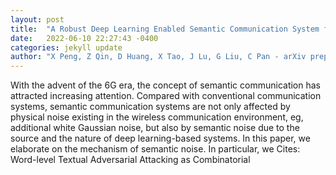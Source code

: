 ```yaml
---
layout: post
title:  "A Robust Deep Learning Enabled Semantic Communication System for Text"
date:   2022-06-10 22:27:43 -0400
categories: jekyll update
author: "X Peng, Z Qin, D Huang, X Tao, J Lu, G Liu, C Pan - arXiv preprint arXiv:2206.02596, 2022"
---
```

With the advent of the 6G era, the concept of semantic communication has attracted increasing attention. Compared with conventional communication systems, semantic communication systems are not only affected by physical noise existing in the wireless communication environment, eg, additional white Gaussian noise, but also by semantic noise due to the source and the nature of deep learning-based systems. In this paper, we elaborate on the mechanism of semantic noise. In particular, we  Cites: Word-level Textual Adversarial Attacking as Combinatorial